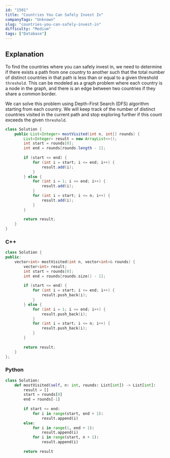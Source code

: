 ```yaml
---
id: "1501"
title: "Countries You Can Safely Invest In"
companyTags: "Unknown"
slug: "countries-you-can-safely-invest-in"
difficulty: "Medium"
tags: ["Database"]
---
```


## Explanation

To find the countries where you can safely invest in, we need to determine if there exists a path from one country to another such that the total number of distinct countries in that path is less than or equal to a given threshold `threshold`. This can be modeled as a graph problem where each country is a node in the graph, and there is an edge between two countries if they share a common border.

We can solve this problem using Depth-First Search (DFS) algorithm starting from each country. We will keep track of the number of distinct countries visited in the current path and stop exploring further if this count exceeds the given `threshold`.

```java
class Solution {
    public List<Integer> mostVisited(int n, int[] rounds) {
        List<Integer> result = new ArrayList<>();
        int start = rounds[0];
        int end = rounds[rounds.length - 1];
        
        if (start <= end) {
            for (int i = start; i <= end; i++) {
                result.add(i);
            }
        } else {
            for (int i = 1; i <= end; i++) {
                result.add(i);
            }
            for (int i = start; i <= n; i++) {
                result.add(i);
            }
        }
        
        return result;
    }
}
```

### C++

```cpp
class Solution {
public:
    vector<int> mostVisited(int n, vector<int>& rounds) {
        vector<int> result;
        int start = rounds[0];
        int end = rounds[rounds.size() - 1];
        
        if (start <= end) {
            for (int i = start; i <= end; i++) {
                result.push_back(i);
            }
        } else {
            for (int i = 1; i <= end; i++) {
                result.push_back(i);
            }
            for (int i = start; i <= n; i++) {
                result.push_back(i);
            }
        }
        
        return result;
    }
};
```

### Python

```python
class Solution:
    def mostVisited(self, n: int, rounds: List[int]) -> List[int]:
        result = []
        start = rounds[0]
        end = rounds[-1]
        
        if start <= end:
            for i in range(start, end + 1):
                result.append(i)
        else:
            for i in range(1, end + 1):
                result.append(i)
            for i in range(start, n + 1):
                result.append(i)
        
        return result
```